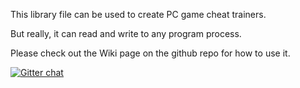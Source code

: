 This library file can be used to create PC game cheat trainers.

But really, it can read and write to any program process.

Please check out the Wiki page on the github repo for how to use it.

[![Gitter chat](https://badges.gitter.im/gitterHQ/gitter.png)](https://gitter.im/memory-dll)
